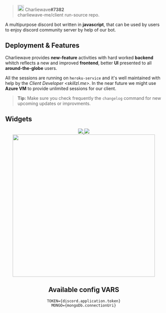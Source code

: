 
> <img src="https://camo.githubusercontent.com/1d7a0b94a9c6d42ae6d3828a41e2b607528d343b4559a0c048638cd8050e0b0e/68747470733a2f2f692e696d6775722e636f6d2f5030534a6742382e706e67" width="20"/> Charliewave<strong>#7382</strong><br/> charliewave-me/client run-source repo.

A multipurpose discord bot written in **javascript**, that can be used by users to enjoy discord community server by help of our bot.

## Deployment & Features

Charliewave provides **new-feature** activities with hard worked **backend** whitch reflects a new and improved **frontend**, better **UI** presented to all **around-the-globe** users.

All the sessions are running on `heroku-service` and it's well maintained with help by the *Client Developer <skillzl.me>*. In the near future we might use **Azure VM** to provide unlimited sessions for our client.

> **Tip:** Make sure you check frequently the `changelog` command for new upcoming updates or improvments.

## Widgets

<center>
<a href="https://top.gg/bot/902937010103275581">
  <img src="https://top.gg/api/widget/owner/902937010103275581.svg">
</a>
<a href="https://top.gg/bot/902937010103275581">
  <img src="https://top.gg/api/widget/upvotes/902937010103275581.svg">
</a>
<br />
<a href="https://charliewave.me/" ><img src="https://cdn.discordapp.com/attachments/789862793846325248/857918055731167253/Black__Yellow_Social_Media_Day_Banner.png" width="456"/><a/>
<center/>

## Available config VARS
```
TOKEN={discord.application.token}
MONGO={mongoDb.connectionUri}
```
